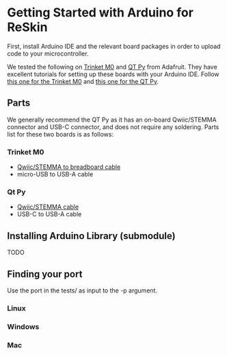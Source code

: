 # Getting Started with Arduino for ReSkin

First, install Arduino IDE and the relevant board packages in order to upload code to your microcontroller.
  
We tested the following on [Trinket M0](www.adafruit.com/product/3500) and [QT Py](www.adafruit.com/product/4600) from Adafruit. 
  They have excellent tutorials for setting up these boards with your Arduino IDE. Follow [this one for the Trinket M0](learn.adafruit.com/adafruit-trinket-m0-circuitpython-arduino/arduino-ide-setup) and [this one for the QT Py](learn.adafruit.com/adafruit-qt-py/arduino-ide-setup). 
    
## Parts
    
We generally recommend the QT Py as it has an on-board Qwiic/STEMMA connector and USB-C connector, and does not require any soldering. Parts list for these two boards is as follows:
    
### Trinket M0
 - [Qwiic/STEMMA to breadboard cable](www.adafruit.com/product/4209)
 - micro-USB to USB-A cable
 
### Qt Py
 - [Qwiic/STEMMA cable](www.adafruit.com/product/4401)
 - USB-C to USB-A cable
 
## Installing Arduino Library (submodule)

TODO

## Finding your port 

Use the port in the tests/ as input to the -p argument.

### Linux
### Windows
### Mac


